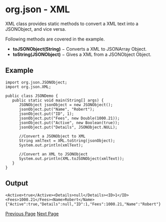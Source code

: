 # org.json - XML
XML class provides static methods to convert a XML text into a JSONObject, and vice versa.

Following methods are covered in the example.

   * **toJSONObject(String)** − Converts a XML to JSONArray Object.
   * **toString(JSONObject)** − Gives a XML from a JSONObject Object.

## Example
```
import org.json.JSONObject;
import org.json.XML;

public class JSONDemo {
   public static void main(String[] args) { 
      JSONObject jsonObject = new JSONObject();
      jsonObject.put("Name", "Robert");
      jsonObject.put("ID", 1);
      jsonObject.put("Fees", new Double(1000.21));
      jsonObject.put("Active", new Boolean(true));
      jsonObject.put("Details", JSONObject.NULL);

      //Convert a JSONObject to XML
      String xmlText = XML.toString(jsonObject);
      System.out.println(xmlText);

      //Convert an XML to JSONObject
      System.out.println(XML.toJSONObject(xmlText));
   }
}
```
## Output
```
<Active>true</Active><Details>null</Details><ID>1</ID><Fees>1000.21</Fees><Name>Robert</Name>
{"Active":true,"Details":null,"ID":1,"Fees":1000.21,"Name":"Robert"}
```

[Previous Page](../org_json/org_json_property.md) [Next Page](../org_json/org_json_exception_handling.md) 
